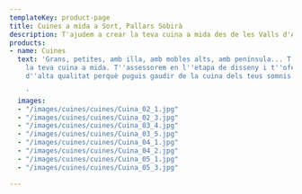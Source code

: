 ```yaml
---
templateKey: product-page
title: Cuines a mida a Sort, Pallars Sobirà
description: T'ajudem a crear la teva cuina a mida des de les Valls d'Àneu
products:
- name: Cuines
  text: 'Grans, petites, amb illa, amb mobles alts, amb península... T''ajudem a crear
    la teva cuina a mida. T''assessorem en l''etapa de disseny i t''oferim materials
    d''alta qualitat perquè puguis gaudir de la cuina dels teus somnis.

    '
  images:
  - "/images/cuines/cuines/Cuina_02_1.jpg"
  - "/images/cuines/cuines/Cuina_02_3.jpg"
  - "/images/cuines/cuines/Cuina_03_4.jpg"
  - "/images/cuines/cuines/Cuina_03_5.jpg"
  - "/images/cuines/cuines/Cuina_04_1.jpg"
  - "/images/cuines/cuines/Cuina_04_2.jpg"
  - "/images/cuines/cuines/Cuina_05_1.jpg"
  - "/images/cuines/cuines/Cuina_05_3.jpg"

---
```

